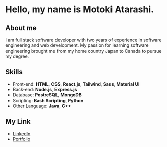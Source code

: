 # Hello, my name is Motoki Atarashi.

## About me
I am full stack software developer with two years of experience in software engineering and web development. My passion for learning software engineering brought me from my home country Japan to Canada to pursue my degree.

## Skills

+ Front-end:        **HTML**, **CSS**, **React.js**, **Tailwind**, **Sass**, **Material UI**
+ Back-end:         **Node.js**, **Express.js**
+ Database:         **PostreSQL**, **MongoDB**
+ Scripting:        **Bash Scripting**, **Python**
+ Other Language:   **Java**, **C++**


## My Link
+ [LinkedIn](https://www.linkedin.com/in/matarashi)
+ [Portfolio](https://matarashi.com)
